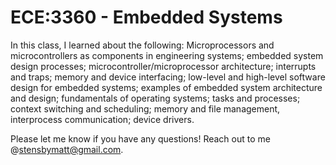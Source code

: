 # ECE:3360 - Embedded Systems

In this class, I learned about the following: Microprocessors and microcontrollers as components in engineering systems; embedded system design processes; microcontroller/microprocessor architecture; interrupts and traps; memory and device interfacing; low-level and high-level software design for embedded systems; examples of embedded system architecture and design; fundamentals of operating systems; tasks and processes; context switching and scheduling; memory and file management, interprocess communication; device drivers.

Please let me know if you have any questions! Reach out to me @stensbymatt@gmail.com.
